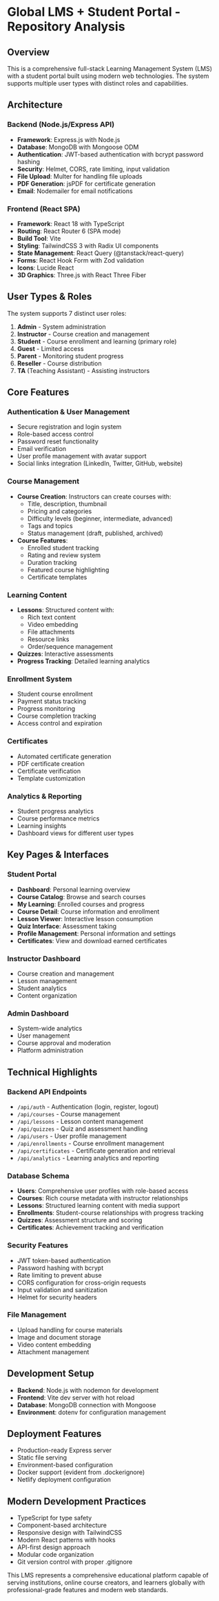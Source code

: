 # Global LMS + Student Portal - Repository Analysis

## Overview
This is a comprehensive full-stack Learning Management System (LMS) with a student portal built using modern web technologies. The system supports multiple user types with distinct roles and capabilities.

## Architecture

### Backend (Node.js/Express API)
- **Framework**: Express.js with Node.js
- **Database**: MongoDB with Mongoose ODM
- **Authentication**: JWT-based authentication with bcrypt password hashing
- **Security**: Helmet, CORS, rate limiting, input validation
- **File Upload**: Multer for handling file uploads
- **PDF Generation**: jsPDF for certificate generation
- **Email**: Nodemailer for email notifications

### Frontend (React SPA)
- **Framework**: React 18 with TypeScript
- **Routing**: React Router 6 (SPA mode)
- **Build Tool**: Vite
- **Styling**: TailwindCSS 3 with Radix UI components
- **State Management**: React Query (@tanstack/react-query)
- **Forms**: React Hook Form with Zod validation
- **Icons**: Lucide React
- **3D Graphics**: Three.js with React Three Fiber

## User Types & Roles

The system supports 7 distinct user roles:

1. **Admin** - System administration
2. **Instructor** - Course creation and management
3. **Student** - Course enrollment and learning (primary role)
4. **Guest** - Limited access
5. **Parent** - Monitoring student progress
6. **Reseller** - Course distribution
7. **TA** (Teaching Assistant) - Assisting instructors

## Core Features

### Authentication & User Management
- Secure registration and login system
- Role-based access control
- Password reset functionality
- Email verification
- User profile management with avatar support
- Social links integration (LinkedIn, Twitter, GitHub, website)

### Course Management
- **Course Creation**: Instructors can create courses with:
  - Title, description, thumbnail
  - Pricing and categories
  - Difficulty levels (beginner, intermediate, advanced)
  - Tags and topics
  - Status management (draft, published, archived)
- **Course Features**:
  - Enrolled student tracking
  - Rating and review system
  - Duration tracking
  - Featured course highlighting
  - Certificate templates

### Learning Content
- **Lessons**: Structured content with:
  - Rich text content
  - Video embedding
  - File attachments
  - Resource links
  - Order/sequence management
- **Quizzes**: Interactive assessments
- **Progress Tracking**: Detailed learning analytics

### Enrollment System
- Student course enrollment
- Payment status tracking
- Progress monitoring
- Course completion tracking
- Access control and expiration

### Certificates
- Automated certificate generation
- PDF certificate creation
- Certificate verification
- Template customization

### Analytics & Reporting
- Student progress analytics
- Course performance metrics
- Learning insights
- Dashboard views for different user types

## Key Pages & Interfaces

### Student Portal
- **Dashboard**: Personal learning overview
- **Course Catalog**: Browse and search courses
- **My Learning**: Enrolled courses and progress
- **Course Detail**: Course information and enrollment
- **Lesson Viewer**: Interactive lesson consumption
- **Quiz Interface**: Assessment taking
- **Profile Management**: Personal information and settings
- **Certificates**: View and download earned certificates

### Instructor Dashboard
- Course creation and management
- Lesson management
- Student analytics
- Content organization

### Admin Dashboard
- System-wide analytics
- User management
- Course approval and moderation
- Platform administration

## Technical Highlights

### Backend API Endpoints
- `/api/auth` - Authentication (login, register, logout)
- `/api/courses` - Course management
- `/api/lessons` - Lesson content management
- `/api/quizzes` - Quiz and assessment handling
- `/api/users` - User profile management
- `/api/enrollments` - Course enrollment management
- `/api/certificates` - Certificate generation and retrieval
- `/api/analytics` - Learning analytics and reporting

### Database Schema
- **Users**: Comprehensive user profiles with role-based access
- **Courses**: Rich course metadata with instructor relationships
- **Lessons**: Structured learning content with media support
- **Enrollments**: Student-course relationships with progress tracking
- **Quizzes**: Assessment structure and scoring
- **Certificates**: Achievement tracking and verification

### Security Features
- JWT token-based authentication
- Password hashing with bcrypt
- Rate limiting to prevent abuse
- CORS configuration for cross-origin requests
- Input validation and sanitization
- Helmet for security headers

### File Management
- Upload handling for course materials
- Image and document storage
- Video content embedding
- Attachment management

## Development Setup
- **Backend**: Node.js with nodemon for development
- **Frontend**: Vite dev server with hot reload
- **Database**: MongoDB connection with Mongoose
- **Environment**: dotenv for configuration management

## Deployment Features
- Production-ready Express server
- Static file serving
- Environment-based configuration
- Docker support (evident from .dockerignore)
- Netlify deployment configuration

## Modern Development Practices
- TypeScript for type safety
- Component-based architecture
- Responsive design with TailwindCSS
- Modern React patterns with hooks
- API-first design approach
- Modular code organization
- Git version control with proper .gitignore

This LMS represents a comprehensive educational platform capable of serving institutions, online course creators, and learners globally with professional-grade features and modern web standards.